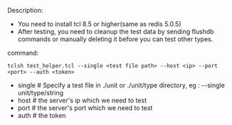 Description:
* You need to install tcl 8.5 or higher(same as redis 5.0.5)
* After testing, you need to cleanup the test data by sending flushdb commands or manually deleting it before you can test other types.

command:
```
tclsh test_helper.tcl --single <test file path> --host <ip> --port <port> --auth <token>
```
* single # Specify a test file in ./unit or ./unit/type directory, eg : --single unit/type/string
* host   # the server's ip which we need to test 
* port   # the server's port which we need to test 
* auth   # the token


